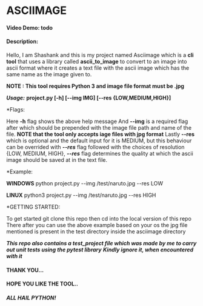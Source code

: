 # ASCIIMAGE

#### Video Demo:  todo

#### Description:


Hello, I am Shashank and this is my project named Asciimage which is a **cli tool** that uses a library called **ascii_to_image** to convert to an image into ascii format where it creates a text file with the ascii image which has the same name as the image given to.


**NOTE : This tool requires Python 3 and image file format must be .jpg**


***Usage:***
**project.py [-h] [--img IMG] [--res {LOW,MEDIUM,HIGH}]**

*Flags:

Here **-h** flag shows the above help message
And **--img** is a required flag after which should be prepended with the image file path and name of the file.
**NOTE that the tool only accepts iage files with jpg format**
Lastly **--res** which is optional and the default input for it is MEDIUM,
but this behaviour can be overrided with ***--res*** flag followed with the choices of resolution {LOW, MEDIUM, HIGH},
***--res*** flag determines the quality at which the ascii image should be saved at in the text file.

*Example:

**WINDOWS**
python project.py --img /test/naruto.jpg --res LOW

**LINUX**
python3 project.py --img /test/naruto.jpg --res HIGH

*GETTING STARTED:

To get started git clone this repo
then cd into the local version of this repo
There after you can use the above example based on your os
the jpg file mentioned is present in the test directory inside the asciimage directory

***This repo also contains a test_project file which was made by me to carry out unit tests using the pytest library***
***Kindly ignore it, when encountered with it***

#### THANK YOU...
#### HOPE YOU LIKE THE TOOL..
##### ALL HAIL PYTHON!